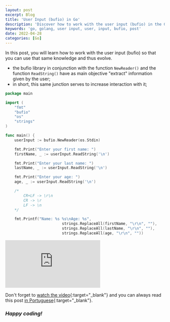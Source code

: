 ```yaml
---
layout: post
excerpt: Blog
title: 'User Input (bufio) in Go'
description: 'Discover how to work with the user input (bufio) in the Go programming language. Get answers to your questions with the theory and examples presented.'
keywords: 'go, golang, user input, user, input, bufio, post'
date: 2022-04-28
categories: [Go]
---
```


In this post, you will learn how to work with the user input (bufio) so that you can use that same knowledge and thus evolve.

- the bufio library in conjunction with the function `NewReader()` and the function `ReadString()` have as main objective "extract" information given by the user;
- in short, this same junction serves to increase interaction with it;

```go
package main

import (
	"fmt"
	"bufio"
	"os"
	"strings"
)

func main() {
	userInput := bufio.NewReader(os.Stdin)

	fmt.Print("Enter your first name: ")
	firstName, _ := userInput.ReadString('\n')

	fmt.Print("Enter your last name: ")
	lastName, _ := userInput.ReadString('\n')

	fmt.Print("Enter your age: ")
	age, _ := userInput.ReadString('\n')

	/*
		CR+LF -> \r\n
		CR -> \r
		LF -> \n
	*/

	fmt.Printf("Name: %s %s\nAge: %s",
						 strings.ReplaceAll(firstName, "\r\n", ""),
						 strings.ReplaceAll(lastName, "\r\n", ""),
						 strings.ReplaceAll(age, "\r\n", ""))
```

<div class="video-container">
  <iframe src="https://www.youtube.com/embed/3HDVH40ZR2w" frameborder="0" allowfullscreen></iframe>
</div>

Don't forget to [watch the video](https://youtu.be/3HDVH40ZR2w){:target="\_blank"} and you can always read this post [in Portuguese](https://caffeinealgorithm.com/blog/20220428/input-do-utilizador-bufio-em-go/){:target="\_blank"}.

### _Happy coding!_
